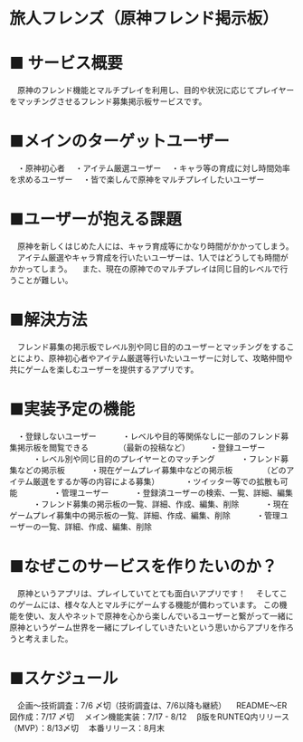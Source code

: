 # 旅人フレンズ（原神フレンド掲示板）

# ■ サービス概要
　原神のフレンド機能とマルチプレイを利用し、目的や状況に応じてプレイヤーをマッチングさせるフレンド募集掲示板サービスです。

# ■メインのターゲットユーザー
　・原神初心者
　・アイテム厳選ユーザー
　・キャラ等の育成に対し時間効率を求めるユーザー
　・皆で楽しんで原神をマルチプレイしたいユーザー

# ■ユーザーが抱える課題
　原神を新しくはじめた人には、キャラ育成等にかなり時間がかかってしまう。
　アイテム厳選やキャラ育成を行いたいユーザーは、1人ではどうしても時間がかかってしまう。
　また、現在の原神でのマルチプレイは同じ目的レベルで行うことが難しい。

# ■解決方法
　フレンド募集の掲示板でレベル別や同じ目的のユーザーとマッチングをすることにより、原神初心者やアイテム厳選等行いたいユーザーに対して、攻略仲間や共にゲームを楽しむユーザーを提供するアプリです。

# ■実装予定の機能
　・登録しないユーザー
　　　・レベルや目的等関係なしに一部のフレンド募集掲示板を閲覧できる
　　　　（最新の投稿など）
　
　・登録ユーザー
　　　・レベル別や同じ目的のプレイヤーとのマッチング
　　　・フレンド募集などの掲示板
　　　・現在ゲームプレイ募集中などの掲示板
　　　　（どのアイテム厳選をするか等の内容による募集）
　　　・ツイッター等での拡散も可能
　　　
　・管理ユーザー
　　　・登録済ユーザーの検索、一覧、詳細、編集
　　　・フレンド募集の掲示板の一覧、詳細、作成、編集、削除
　　　・現在ゲームプレイ募集中の掲示板の一覧、詳細、作成、編集、削除
　　　・管理ユーザーの一覧、詳細、作成、編集、削除

# ■なぜこのサービスを作りたいのか？
　原神というアプリは、プレイしていてとても面白いアプリです！
　そしてこのゲームには、様々な人とマルチにゲームする機能が備わっています。
この機能を使い、友人やネットで原神を心から楽しんでいるユーザーと繋がって一緒に原神というゲーム世界を一緒にプレイしていきたいという思いからアプリを作ろうと考えました。

# ■スケジュール

　企画〜技術調査：7/6 〆切（技術調査は、7/6以降も継続）
　README〜ER図作成：7/17 〆切
　メイン機能実装：7/17 - 8/12
　β版をRUNTEQ内リリース（MVP）：8/13〆切
　本番リリース：8月末
